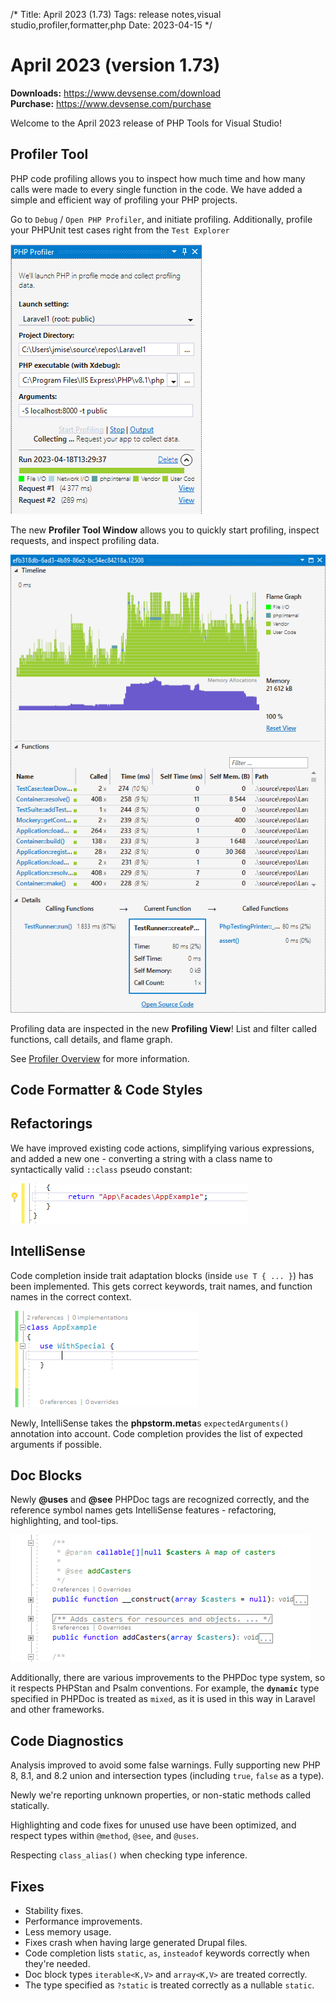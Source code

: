 /*
Title: April 2023 (1.73)
Tags: release notes,visual studio,profiler,formatter,php
Date: 2023-04-15
*/

# April 2023 (version 1.73)

**Downloads:** https://www.devsense.com/download<br/>
**Purchase:** https://www.devsense.com/purchase

Welcome to the April 2023 release of PHP Tools for Visual Studio!

## Profiler Tool

PHP code profiling allows you to inspect how much time and how many calls were made to every single function in the code. We have added a simple and efficient way of profiling your PHP projects.

Go to `Debug` / `Open PHP Profiler`, and initiate profiling. Additionally, profile your PHPUnit test cases right from the `Test Explorer`

![PHP Profiler Tool Window](https://raw.githubusercontent.com/DEVSENSE/phptools-docs/master/docs/vs/Profiling/imgs/vs-profiler-toolwindow.png)

The new **Profiler Tool Window** allows you to quickly start profiling, inspect requests, and inspect profiling data.

![PHP Profiler View](https://github.com/DEVSENSE/phptools-docs/raw/master/docs/vs/Profiling/imgs/php-profiling-view.png)

Profiling data are inspected in the new **Profiling View**! List and filter called functions, call details, and flame graph.

See [Profiler Overview](https://docs.devsense.com/en/vs/profiling/overview) for more information.

## Code Formatter &amp; Code Styles

## Refactorings

We have improved existing code actions, simplifying various expressions, and added a new one - converting a string with a class name to syntactically valid `::class` pseudo constant:

![simplify PHP QNF in string code action](imgs/vs-qnf-action.gif)

## IntelliSense

Code completion inside trait adaptation blocks (inside `use T { ... }`) has been implemented. This gets correct keywords, trait names, and function names in the correct context.

![trait adaptation completion](imgs/vs-adaptation-completion.gif)

Newly, IntelliSense takes the **phpstorm.meta**s `expectedArguments()` annotation into account. Code completion provides the list of expected arguments if possible.

## Doc Blocks

Newly **@uses** and **@see** PHPDoc tags are recognized correctly, and the reference symbol names gets IntelliSense features - refactoring, highlighting, and tool-tips.

![PHPDoc see refactoring](imgs/vs-see-intellisense.gif)

Additionally, there are various improvements to the PHPDoc type system, so it respects PHPStan and Psalm conventions. For example, the **`dynamic`** type specified in PHPDoc is treated as `mixed`, as it is used in this way in Laravel and other frameworks.

## Code Diagnostics

Analysis improved to avoid some false warnings. Fully supporting new PHP 8, 8.1, and 8.2 union and intersection types (including `true`, `false` as a type).

Newly we're reporting unknown properties, or non-static methods called statically.

Highlighting and code fixes for unused use have been optimized, and respect types within `@method`, `@see`, and `@uses`.

Respecting `class_alias()` when checking type inference.

## Fixes

- Stability fixes.
- Performance improvements.
- Less memory usage.
- Fixes crash when having large generated Drupal files.
- Code completion lists `static`, `as`, `insteadof` keywords correctly when they're needed.
- Doc block types `iterable<K,V>` and `array<K,V>` are treated correctly.
- The type specified as `?static` is treated correctly as a nullable `static`.
